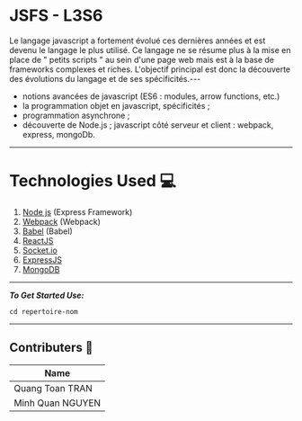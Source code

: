 # JSFS - L3S6

Le langage javascript a fortement évolué ces dernières années et est devenu le langage le plus utilisé. Ce langage ne se résume plus à la mise en place de " petits scripts " au sein d'une page web mais est à la base de frameworks complexes et riches. L'objectif principal est donc la découverte des évolutions du langage et de ses spécificités.---

* notions avancées de javascript (ES6 : modules, arrow functions, etc.)
* la programmation objet en javascript, spécificités ;
* programmation asynchrone ;
* découverte de Node.js ;
javascript côté serveur et client : webpack, express, mongoDb.
  
___
# Technologies Used 💻
1. [Node js](https://nodejs.org) (Express Framework)
2. [Webpack](https://webpack.js.org/) (Webpack)
3. [Babel](https://babeljs.io/) (Babel)
4. [ReactJS](https://fr.reactjs.org/)
5. [Socket.io](https://socket.io/)
6. [ExpressJS](https://expressjs.com/fr/)
7. [MongoDB](https://www.mongodb.com/fr)
___
***To Get Started Use:***
```
cd repertoire-nom
```
___
## Contributers 🤖
|Name|
|----|
|Quang Toan TRAN|
|Minh Quan NGUYEN|
